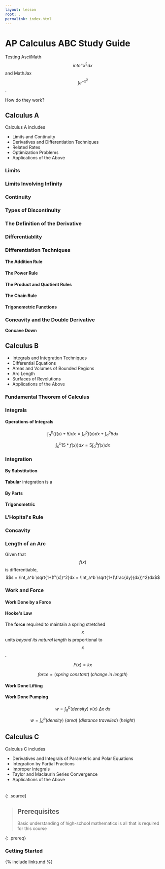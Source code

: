 ```yaml
---
layout: lesson
root: .
permalink: index.html
---
```


# AP Calculus ABC Study Guide

Testing AsciiMath $$int e^-x^2 dx$$ and MathJax $$\int e^{-x^{2}}$$.

How do they work?

## Calculus A
Calculus A includes
- Limits and Continuity
- Derivatives and Differentiation Techniques
- Related Rates
- Optimization Problems
- Applications of the Above

### Limits

### Limits Involving Infinity

### Continuity

### Types of Discontinuity

### The Definition of the Derivative

### Differentiablity

### Differentiation Techniques

#### The Addition Rule

#### The Power Rule

#### The Product and Quotient Rules

#### The Chain Rule

#### Trigonometric Functions

### Concavity and the Double Derivative

**Concave Down**

## Calculus B
- Integrals and Integration Techniques
- Differential Equations
- Areas and Volumes of Bounded Regions
- Arc Length
- Surfaces of Revolutions
- Applications of the Above

### Fundamental Theorem of Calculus

### Integrals

#### Operations of Integrals

$$\int_a^b (f(x) \pm 5)dx = \int_a^b f(x)dx \pm \int_a^b 5dx$$

$$\int_a^b (5*f(x))dx = 5\int_a^b f(x)dx$$

### Integration

#### By Substitution

**Tabular** integration is a

#### By Parts

#### Trigonometric

### L'Hopital's Rule

### Concavity

### Length of an Arc
Given that $$f(x)$$ is differentiable,
$$s = \int_a^b \sqrt{1+(f'(x))^2}dx = \int_a^b \sqrt{1+(\frac{dy}{dx})^2}dx$$

### Work and Force

#### Work Done by a Force

#### Hooke's Law

The **force** required to maintain a spring stretched $$x$$ units _beyond its natural length_ is proportional to $$x$$.

$$F(x) = kx$$

$$force = (spring\ constant)\ (change\ in\ length)$$

#### Work Done Lifting

#### Work Done Pumping

$$w = \int_a^b (density)\ v(x)\ \Delta x\ dx$$

$$w = \int_a^b (density)\ (area)\ (distance\ travelled)\ (height)$$

## Calculus C
Calculus C includes
- Derivatives and Integrals of Parametric and Polar Equations
- Integration by Partial Fractions
- Improper Integrals
- Taylor and Maclaurin Series Convergence
- Applications of the Above



### 

~~~

~~~
{: .source}

> ## Prerequisites
>
> Basic understanding of high-school mathematics is all that is required for this course
>
> 
{: .prereq}

### Getting Started

{% include links.md %}

